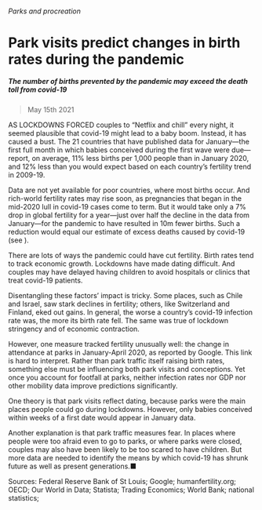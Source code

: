 ###### Parks and procreation
# Park visits predict changes in birth rates during the pandemic 
##### The number of births prevented by the pandemic may exceed the death toll from covid-19 
> May 15th 2021 


AS LOCKDOWNS FORCED couples to “Netflix and chill” every night, it seemed plausible that covid-19 might lead to a baby boom. Instead, it has caused a bust. The 21 countries that have published data for January—the first full month in which babies conceived during the first wave were due—report, on average, 11% less births per 1,000 people than in January 2020, and 12% less than you would expect based on each country’s fertility trend in 2009-19.
Data are not yet available for poor countries, where most births occur. And rich-world fertility rates may rise soon, as pregnancies that began in the mid-2020 lull in covid-19 cases come to term. But it would take only a 7% drop in global fertility for a year—just over half the decline in the data from January—for the pandemic to have resulted in 10m fewer births. Such a reduction would equal our estimate of excess deaths caused by covid-19 (see ).

There are lots of ways the pandemic could have cut fertility. Birth rates tend to track economic growth. Lockdowns have made dating difficult. And couples may have delayed having children to avoid hospitals or clinics that treat covid-19 patients.
Disentangling these factors’ impact is tricky. Some places, such as Chile and Israel, saw stark declines in fertility; others, like Switzerland and Finland, eked out gains. In general, the worse a country’s covid-19 infection rate was, the more its birth rate fell. The same was true of lockdown stringency and of economic contraction.
However, one measure tracked fertility unusually well: the change in attendance at parks in January-April 2020, as reported by Google. This link is hard to interpret. Rather than park traffic itself raising birth rates, something else must be influencing both park visits and conceptions. Yet once you account for footfall at parks, neither infection rates nor GDP nor other mobility data improve predictions significantly.




One theory is that park visits reflect dating, because parks were the main places people could go during lockdowns. However, only babies conceived within weeks of a first date would appear in January data.
Another explanation is that park traffic measures fear. In places where people were too afraid even to go to parks, or where parks were closed, couples may also have been likely to be too scared to have children. But more data are needed to identify the means by which covid-19 has shrunk future as well as present generations.■
Sources: Federal Reserve Bank of St Louis; Google; humanfertility.org; OECD; Our World in Data; Statista; Trading Economics; World Bank; national statistics; 

